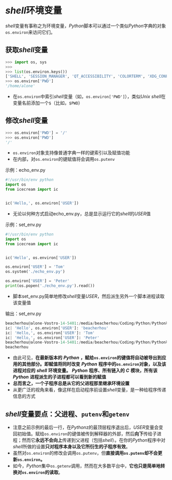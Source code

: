 # *shell*环境变量

*shell*变量有事称之为环境变量，*Python*脚本可以通过一个类似*Python*字典的对象`os.environ`来访问它们。



## 获取*shell*变量

```python
>>> import os, sys
>>> 
>>> list(os.environ.keys())
['SHELL', 'SESSION_MANAGER', 'QT_ACCESSIBILITY', 'COLORTERM', 'XDG_CONFIG_DIRS', 'SSH_AGENT_LAUNCHER', 'XDG_MENU_PREFIX', 'GNOME_DESKTOP_SESSION_ID', 'GTK_IM_MODULE', 'CONDA_EXE', 'LANGUAGE', 'LC_ADDRESS', 'GNOME_SHELL_SESSION_MODE', 'LC_NAME', 'SSH_AUTH_SOCK', 'XMODIFIERS', 'DESKTOP_SESSION', 'LC_MONETARY', 'GTK_MODULES', 'PWD', 'LOGNAME', 'XDG_SESSION_DESKTOP', 'XDG_SESSION_TYPE', 'CONDA_PREFIX', 'XAUTHORITY', 'VIRTUALENVWRAPPER_VIRTUALENV', 'GJS_DEBUG_TOPICS', 'VIRTUALENVWRAPPER_SCRIPT', 'HOME', 'USERNAME', 'IM_CONFIG_PHASE', 'LC_PAPER', 'LANG', 'LS_COLORS', 'XDG_CURRENT_DESKTOP', 'VTE_VERSION', 'WAYLAND_DISPLAY', 'VIRTUALENVWRAPPER_WORKON_CD', 'CONDA_PROMPT_MODIFIER', 'GNOME_TERMINAL_SCREEN', 'VIRTUALENVWRAPPER_PYTHON', 'CLUTTER_IM_MODULE', 'GJS_DEBUG_OUTPUT', 'WORKON_HOME', 'GNOME_SETUP_DISPLAY', 'LESSCLOSE', 'XDG_SESSION_CLASS', 'TERM', 'LC_IDENTIFICATION', 'LESSOPEN', 'USER', 'GNOME_TERMINAL_SERVICE', 'CONDA_SHLVL', 'VIRTUALENVWRAPPER_PROJECT_FILENAME', 'DISPLAY', 'SHLVL', 'LC_TELEPHONE', 'QT_IM_MODULE', 'LC_MEASUREMENT', 'PAPERSIZE', 'CONDA_PYTHON_EXE', 'XDG_RUNTIME_DIR', 'CONDA_DEFAULT_ENV', 'LC_TIME', 'XDG_DATA_DIRS', 'PATH', 'VIRTUALENVWRAPPER_HOOK_DIR', 'GDMSESSION', 'DBUS_SESSION_BUS_ADDRESS', 'LC_NUMERIC', 'OLDPWD', '_']
>>> os.environ['PWD']
'/home/alone'
```

- 在`os.environ`中索引*shell*变量（如，`os.environ['PWD']`），类似*Unix shell*在变量名前添加一个`$`（比如，`$PWD`）



## 修改*shell*变量

```python
>>> os.environ['PWD'] = '/'
>>> os.environ['PWD']
'/'
```

- `os.environ`对象支持像普通字典一样的键索引以及赋值功能
- 在内部，对`os.environ`的键赋值将会调用`os.putenv`

示例：echo_env.py

```python
#!/usr/bin/env python
import os
from icecream import ic


ic('Hello,', os.environ['USER'])
```

- 无论以何种方式启动echo_env.py，总是显示运行它的*shell*的*USER*值

示例：set_env.py

```python
#!/usr/bin/env python
import os
from icecream import ic


ic('Hello', os.environ['USER'])

os.environ['USER'] = 'Tom'
os.system('./echo_env.py')

os.environ['USER'] = 'Peter'
print(os.popen('./echo_env.py').read())
```

- 脚本set_env.py简单地修改*shell*变量*USER*，然后派生另外一个脚本进程读取该变量值

输出：set_env.py

```python
beacherhou@alone-Vostro-14-5401:/media/beacherhou/Coding/Python/Python项目/pp4e/system$ ./set_env.py
ic| 'Hello', os.environ['USER']: 'beacherhou'
ic| 'Hello,', os.environ['USER']: 'Tom'
ic| 'Hello,', os.environ['USER']: 'Peter'
beacherhou@alone-Vostro-14-5401:/media/beacherhou/Coding/Python/Python项目/pp4e/system$ echo $USER
beacherhou
```

- 由此可见，**在最新版本的** ***Python*** **，赋给`os.environ`的键值将自动被导出到应用的其他部分。即赋值将同时改变** ***Python*** **程序中的`os.environ`对象，以及该进程对应的** ***shell*** **环境变量。** ***Python*** **程序、所有链入的** ***C*** **模块，所有该** ***Python*** **进程派生的子进程都可以看到新的赋值**
- **总而言之，一个子程序总是从它的父进程那里继承环境设置**
- 从更广泛的视角来看，像这样在启动程序前设置*shell*变量，是一种给程序传递信息的方式



## *shell*变量要点：父进程、`putenv`和`getenv`

- 注意之前示例的最后一行，在*Python*z的最顶层程序退出后，*USER*变量会变回初始值。赋给`os.environ`的键值被传到解释器的外部，然后**向下**传给子进程；然而它**永远不会向上**传递到父进程（包括*shell*）。在你的*Python*程序中对*shell*所做的设置**只对程序本身以及它所衍生的子程序有效**。
- 虽然对`os.environ`的修改会调用`os.putenv`，但**直接调用`os.putenv`却不会更新`os.environ`。**
- 如今，*Python*集中`os.getenv`调用，然而在大多数平台中，**它也只是简单地转换对`os.environ`的读取**。
